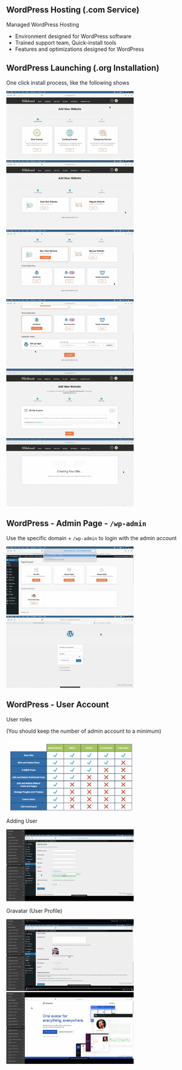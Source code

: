 



## WordPress Hosting (.com Service)

Managed WordPress Hosting

-   Environment designed for WordPress software
-   Trained support team, Quick-install tools
-   Features and optimizations designed for WordPress



## WordPress Launching (.org Installation)

One click install process, like the following shows 

<img src="assets/2023.05.02%20-%2015_14_36%20-%20%20%5BGoogle%20Chrome-Launching%20a%20WordPress%20site%5D%20-.jpg" alt="2023.05.02 - 15_14_36 -  [Google Chrome-Launching a WordPress site] -" style="zoom:33%;" />

<img src="assets/2023.05.02%20-%2015_14_57%20-%20%20%5BGoogle%20Chrome-Launching%20a%20WordPress%20site%5D%20-.jpg" alt="2023.05.02 - 15_14_57 -  [Google Chrome-Launching a WordPress site] -" style="zoom:33%;" />

<img src="assets/2023.05.02%20-%2015_15_09%20-%20%20%5BGoogle%20Chrome-Launching%20a%20WordPress%20site%5D%20-.jpg" alt="2023.05.02 - 15_15_09 -  [Google Chrome-Launching a WordPress site] -" style="zoom:33%;" />

<img src="assets/2023.05.02%20-%2015_15_19%20-%20%20%5BGoogle%20Chrome-Launching%20a%20WordPress%20site%5D%20-.jpg" alt="2023.05.02 - 15_15_19 -  [Google Chrome-Launching a WordPress site] -" style="zoom:33%;" />

<img src="assets/2023.05.02%20-%2015_15_34%20-%20%20%5BGoogle%20Chrome-Launching%20a%20WordPress%20site%5D%20-.jpg" alt="2023.05.02 - 15_15_34 -  [Google Chrome-Launching a WordPress site] -" style="zoom:33%;" />

<img src="assets/2023.05.02%20-%2015_15_42%20-%20%20%5BGoogle%20Chrome-Launching%20a%20WordPress%20site%5D%20-.jpg" alt="2023.05.02 - 15_15_42 -  [Google Chrome-Launching a WordPress site] -" style="zoom:33%;" />





## WordPress - Admin Page - `/wp-admin`

Use the specific domain + `/wp-admin` to login with the admin account

<img src="assets/2023.05.02%20-%2015_16_57%20-%20%20%5BGoogle%20Chrome-Launching%20a%20WordPress%20site%20%5D%20-.jpg" alt="2023.05.02 - 15_16_57 -  [Google Chrome-Launching a WordPress site ] -" style="zoom:33%;" />

<img src="assets/2023.05.02%20-%2015_17_31%20-%20%20%5BGoogle%20Chrome-Launching%20a%20WordPress%20site%20%5D%20-.jpg" alt="2023.05.02 - 15_17_31 -  [Google Chrome-Launching a WordPress site ] -" style="zoom:33%;" />



## WordPress - User Account

User roles 

(You should keep the number of admin account to a minimum)

<img src="assets/2023.05.02%20-%2015_18_34%20-%20%20%5BGoogle%20Chrome-Creating%20user%20accounts%20and%20logging%20in%20%5D%20-.jpg" alt="2023.05.02 - 15_18_34 -  [Google Chrome-Creating user accounts and logging in ] -" style="zoom:33%;" />

Adding User 

<img src="assets/2023.05.02%20-%2015_19_34%20-%20%20%5BTypora-2%20-%20Setting%20up%20WordPress%20AdminUser%20Update%20Core.md%5D%20-.jpg" alt="2023.05.02 - 15_19_34 -  [Typora-2 - Setting up WordPress AdminUser Update Core.md] -" style="zoom:33%;" />

Gravatar (User Profile)

<img src="assets/2023.05.02%20-%2015_20_46%20-%20%20%5BGoogle%20Chrome-Creating%20user%20accounts%20and%20logging%20in%20%5D%20-.jpg" alt="2023.05.02 - 15_20_46 -  [Google Chrome-Creating user accounts and logging in ] -" style="zoom:33%;" />

<img src="assets/image-20230502152052873.png" alt="image-20230502152052873" style="zoom:33%;" />

























